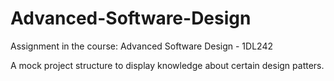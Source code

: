 # Advanced-Software-Design
Assignment in the course: Advanced Software Design - 1DL242

A mock project structure to display knowledge about certain design patters.
